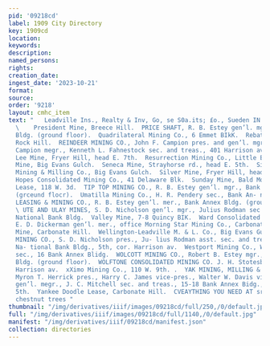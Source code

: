 ```yaml
---
pid: '09218cd'
label: 1909 City Directory
key: 1909cd
location: 
keywords: 
description: 
named_persons: 
rights: 
creation_date: 
ingest_date: '2023-10-21'
format: 
source: 
order: '9218'
layout: cmhc_item
text: "   Leadville Ins., Realty & Inv, Go, se S0a.its; £o., Sueden IN 314  M MIN
  \    President Mine, Breece Hill.  PRICE SHAFT, R. B. Estey gen’l. mgr., Bank Annex
  Bldg. (ground floor).  Quadrilateral Mining Co., 6 Emmet BIkK.  Rebate Mining Co.,
  Rock Hill.  REINDEER MINING CO., John F. Campion pres. and gen’l. mgr., George F’..
  Campion megr., Kenneth L. Fahnestock sec. and treas., 401 Harrison av.  Robert E.
  Lee Mine, Fryer Hill, head E. 7th.  Resurrection Mining Co., Little Ella Hill.  Sedalia
  Mine, Big Evans Gulch.  Seneca Mine, Strayhorse rd., head E. 5th.  Silent Friend
  Mining & Milling Co., Big Evans Gulch.  Silver Mine, Fryer Hill, head E. 7th.  Small
  Hopes Consolidated Mining Co., 41 Delaware Blk.  Sunday Mine, Bald Mountain.  Tenderfoot
  Lease, 118 W. 3d.  TIP TOP MINING CO., R. B. Estey gen’l. mgr., Bank Annex Bldg.
  (grceund flocr).  Umatilla Mining Co., H. R. Pendery sec., Bank An- nex Bldg.  UNION
  LEASING & MINING CO., R. B. Estey gen’l. mer., Bank Annex Bldg. (ground fioor).
  \ UTE AND ULAY MINES, S. D. Nicholson gen’l. mgr., Julius Rodman sec., American
  National Bank Bldg.  Valley Mine, 7-8 Quincy BIK.  Ward Consolidated Mining Co.,
  E. D. Dickerman gen’l. mer., office Morning Star Mining Co., Carbonate Hill.  Waterloo
  Mine, Carbonate Hill.  Wellington-Leadville M. & L. Co., Big Evans Gulch.  WESTERN
  MINING CO., S. D. Nicholson pres., Ju- lius Rodman asst. sec. and treas., American
  Na- tional Bank Bldg., 5th, cor. Harrison av.  Westport Mining Co., Walter W. Davis
  sec., 16 Bank Annex Blidg.  WOLCOTT MINING CO., Robert B. Estey mgr., Bank Annex
  Bldg. (ground floor).  WOLFTONE CONSOLIDATED MINING CO. J. H. Stotesbury agt., 612
  Harrison av.  xXimo Mining Co., 110 W. 9th. .  YAK MINING, MILLING & TUNNEL CO.,
  Myron T. Herrick pres., Harry C. James vice-pres., Walter W. Davis vice-pres. and
  gen’l. megr., J. C. Mitchell sec. and treas., 15-18 Bank Annex Bidg., 111-113 E.
  5th.  Yankee Doodle Lease, Carbonate Hill.  CVEAYTHING YOU NEED AT srr cerS5 West
  chestnut trees "
thumbnail: "/img/derivatives/iiif/images/09218cd/full/250,/0/default.jpg"
full: "/img/derivatives/iiif/images/09218cd/full/1140,/0/default.jpg"
manifest: "/img/derivatives/iiif/09218cd/manifest.json"
collection: directories
---
```

